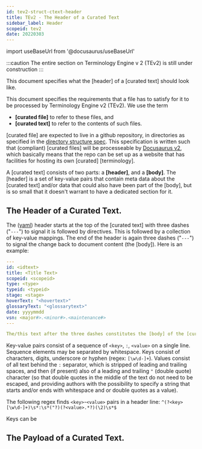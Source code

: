 ```yaml
---
id: tev2-struct-ctext-header
title: TEv2 - The Header of a Curated Text
sidebar_label: Header
scopeid: tev2
date: 20220303
---
```


import useBaseUrl from '@docusaurus/useBaseUrl'

:::caution
The entire section on Terminology Engine v 2 (TEv2) is still under construction
:::

This document specifies what the [header] of a [curated text] should look like.

This document specifies the requirements that a file has to satisfy for it to be processed by Terminology Engine v2 (TEv2). We use the term
- **[curated file]** to refer to these files, and
- **[curated text]** to refer to the contents of such files.

[curated file] are expected to live in a github repository, in directories as specified in the [directory structure spec](tev2-struct-directory). This specification is written such that (compliant) [curated files] will be processeable by [Docusaurus v2](https://docusaurus.io/docs), which basically means that the repo can be set up as a website that has facilities for hosting its own [curated] [terminology].

A [curated text] consists of two parts: a **[header]**, and a **[body]**. The [header] is a set of key-value pairs that contain meta data about the [curated text] and/or data that could also have been part of the [body], but is so small that it doesn't warrant to have a dedicated section for it.

## The Header of a Curated Text.

The ([yaml](https://yaml.org/spec/1.2.2/)) header starts at the top of the [curated text] with three dashes ("`---`") to signal it is followed by directives. This is followed by a collection of key-value mappings. The end of the header is again three dashes ("`---`") to signal the change back to document content (the [body]). Here is an example:

~~~ yaml
---
id: <idtext>
title: <Title Text>
scopeid: <scopeid>
type: <type>
typeid: <typeid>
stage: <stage>
hoverText: "<hovertext>"
glossaryText: "<glossarytext>"
date: yyyymmdd
vsn: <major#>.<minor#>.<maintenance#>
---

The/this text after the three dashes constitutes the [body] of the [curated text].
~~~

Key-value pairs consist of a sequence of `<key>`, `:`, `<value>` on a single line. Sequence elements may be separated by whitespace. Keys consist of characters, digits, underscore or hyphen (regex: `[\w\d-]+`). Values consist of all text behind the `:` separator, which is stripped of leading and trailing spaces, and then (if present) also of a leading and trailing `"` (double quote) character (so that double quotes in the middle of the text do not need to be escaped, and providing authors with the possibility to specify a string that starts and/or ends with whitespace and or double quotes as a value).

The following regex finds `<key>`-`<value>` pairs in a header line: `^(?<key>[\w\d-]+)\s*:\s*("?)(?<value>.*?)(\2)\s*$`

Keys can be


## The Payload of a Curated Text.
